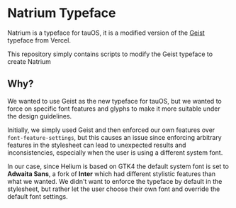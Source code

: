 # Natrium Typeface

Natrium is a typeface for tauOS, it is a modified version of the [Geist](https://vercel.com/font) typeface from Vercel.

This repository simply contains scripts to modify the Geist typeface to create Natrium

## Why?

We wanted to use Geist as the new typeface for tauOS, but
we wanted to force on specific font features and glyphs to make it more suitable
under the design guidelines.

Initially, we simply used Geist and then enforced our own features over
`font-feature-settings`, but this causes an issue since enforcing
arbitrary features in the stylesheet can lead to unexpected results and inconsistencies, especially when
the user is using a different system font.

In our case, since Helium is based on GTK4 the default system font is set to **Adwaita Sans**, a fork of **Inter**
which had different stylistic features than what we wanted. We didn't want to enforce the typeface
by default in the stylesheet, but rather let the user choose their own font and override the default font settings.
